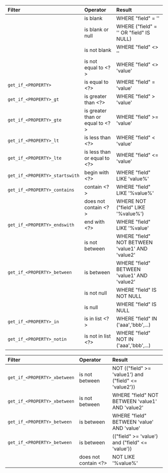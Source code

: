 |Filter                        | Operator                      |    Result                                       |
|:-----------------------------|:------------------------------|:------------------------------------------------|
|                              |is blank                       | WHERE "field" =  ''                             |
|                              |is blank or null               | WHERE ("field" = '' OR "field" IS NULL)         |
|                              |is not blank                   | WHERE "field" <> ''                             |
|                              |is not equal to <?>            | WHERE "field" <> 'value'                        |
|`get_if_<PROPERTY>`           |is equal to <?>                | WHERE "field" =  'value'                        |
|`get_if_<PROPERTY>_gt`        |is greater than <?>            | WHERE "field" >  'value'                        |
|`get_if_<PROPERTY>_gte`       |is greater than or equal to <?>| WHERE "field" >= 'value'                        |
|`get_if_<PROPERTY>_lt`        |is less than <?>               | WHERE "field" <  'value'                        |
|`get_if_<PROPERTY>_lte`       |is less than or equal to <?>   | WHERE "field" <= 'value'                        |
|`get_if_<PROPERTY>_startswith`|begin with <?>                 | WHERE "field" LIKE 'value%'                     |
|`get_if_<PROPERTY>_contains`  |contain <?>                    | WHERE "field" LIKE '%value%'                    |
|                              |does not contain <?>           | WHERE NOT ("field" LIKE '%value%')              |
|`get_if_<PROPERTY>_endswith`  |end with <?>                   | WHERE "field" LIKE '%value'                     |
|                              |is not between <?> <?>         | WHERE "field" NOT BETWEEN 'value1' AND 'value2' |
|`get_if_<PROPERTY>_between`   |is between <?> <?>             | WHERE "field" BETWEEN 'value1' AND 'value2'     |
|                              |is not null                    | WHERE "field" IS NOT NULL                       |
|                              |is null                        | WHERE "field" IS NULL                           |
|`get_if_<PROPERTY>_in`        |is in list <?>                 | WHERE "field" IN ('aaa','bbb',...)              |
|`get_if_<PROPERTY>_notin`     |is not in list <?>             | WHERE "field" NOT IN ('aaa','bbb',...)          |


|Filter                        | Operator                      |    Result                                             |
|:-----------------------------|:------------------------------|:------------------------------------------------------|
|`get_if_<PROPERTY>_xbetween`  |is not between <?> <?>         | NOT (("field" >= 'value1') and ("field" <= 'value2')) |
|`get_if_<PROPERTY>_xbetween`  |is not between <?> <?>         | WHERE "field" NOT BETWEEN 'value1' AND 'value2'       |
|`get_if_<PROPERTY>_between`   |is between <?> <?>             | WHERE "field" BETWEEN 'value' AND 'value'             |
|`get_if_<PROPERTY>_between`   |is between <?> <?>             | (("field" >= 'value') and ("field" <= 'value'))       |
|                              |does not contain <?>           | NOT LIKE '%value%'                                    |
